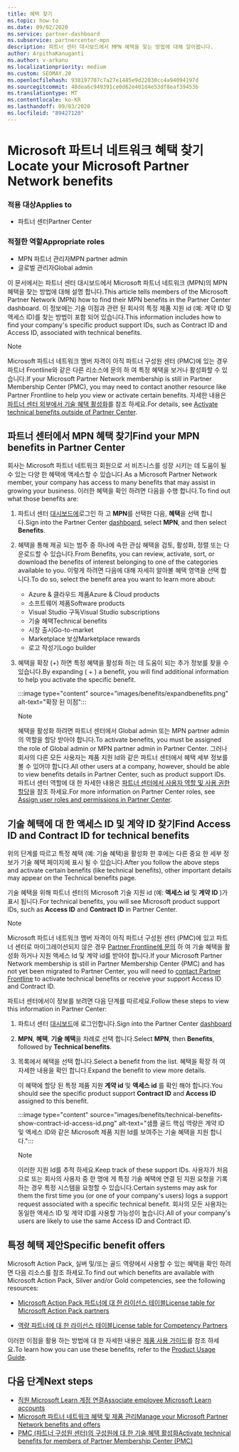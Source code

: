```yaml
---
title: 혜택 찾기
ms.topic: how-to
ms.date: 09/02/2020
ms.service: partner-dashboard
ms.subservice: partnercenter-mpn
description: 파트너 센터 대시보드에서 MPN 혜택을 찾는 방법에 대해 알아봅니다.
author: ArpithaKanuganti
ms.author: v-arkanu
ms.localizationpriority: medium
ms.custom: SEOMAY.20
ms.openlocfilehash: 938197707c7a27e1485e9d22030cc4a94094197d
ms.sourcegitcommit: 48dea6c949391ce0d62e401d4e53df8eaf39453b
ms.translationtype: MT
ms.contentlocale: ko-KR
ms.lasthandoff: 09/03/2020
ms.locfileid: "89427120"
---
```

# <a name="locate-your-microsoft-partner-network-benefits"></a><span data-ttu-id="ea5dd-103">Microsoft 파트너 네트워크 혜택 찾기</span><span class="sxs-lookup"><span data-stu-id="ea5dd-103">Locate your Microsoft Partner Network benefits</span></span> 

### <a name="applies-to"></a><span data-ttu-id="ea5dd-104">적용 대상</span><span class="sxs-lookup"><span data-stu-id="ea5dd-104">Applies to</span></span>

- <span data-ttu-id="ea5dd-105">파트너 센터</span><span class="sxs-lookup"><span data-stu-id="ea5dd-105">Partner Center</span></span>

### <a name="appropriate-roles"></a><span data-ttu-id="ea5dd-106">적절한 역할</span><span class="sxs-lookup"><span data-stu-id="ea5dd-106">Appropriate roles</span></span>

- <span data-ttu-id="ea5dd-107">MPN 파트너 관리자</span><span class="sxs-lookup"><span data-stu-id="ea5dd-107">MPN partner admin</span></span>
- <span data-ttu-id="ea5dd-108">글로벌 관리자</span><span class="sxs-lookup"><span data-stu-id="ea5dd-108">Global admin</span></span>

<span data-ttu-id="ea5dd-109">이 문서에서는 파트너 센터 대시보드에서 Microsoft 파트너 네트워크 (MPN)의 MPN 혜택을 찾는 방법에 대해 설명 합니다.</span><span class="sxs-lookup"><span data-stu-id="ea5dd-109">This article tells members of the Microsoft Partner Network (MPN) how to find their MPN benefits in the Partner Center dashboard.</span></span> <span data-ttu-id="ea5dd-110">이 정보에는 기술 이점과 관련 된 회사의 특정 제품 지원 id (예: 계약 ID 및 액세스 ID)를 찾는 방법이 포함 되어 있습니다.</span><span class="sxs-lookup"><span data-stu-id="ea5dd-110">This information includes how to find your company's specific product support IDs, such as Contract ID and Access ID, associated with technical benefits.</span></span>

>[!NOTE]
> <span data-ttu-id="ea5dd-111">Microsoft 파트너 네트워크 멤버 자격이 아직 파트너 구성원 센터 (PMC)에 있는 경우 파트너 Frontline와 같은 다른 리소스에 문의 하 여 특정 혜택을 보거나 활성화할 수 있습니다.</span><span class="sxs-lookup"><span data-stu-id="ea5dd-111">If your Microsoft Partner Network membership is still in Partner Membership Center (PMC), you may need to contact another resource like Partner Frontline to help you view or activate certain benefits.</span></span> <span data-ttu-id="ea5dd-112">자세한 내용은 [파트너 센터 외부에서 기술 혜택 활성화](partner-membership-center-tech-benefits-activate.md)를 참조 하세요.</span><span class="sxs-lookup"><span data-stu-id="ea5dd-112">For details, see [Activate technical benefits outside of Partner Center](partner-membership-center-tech-benefits-activate.md).</span></span>

## <a name="find-your-mpn-benefits-in-partner-center"></a><span data-ttu-id="ea5dd-113">파트너 센터에서 MPN 혜택 찾기</span><span class="sxs-lookup"><span data-stu-id="ea5dd-113">Find your MPN benefits in Partner Center</span></span>

<span data-ttu-id="ea5dd-114">회사는 Microsoft 파트너 네트워크 회원으로 서 비즈니스를 성장 시키는 데 도움이 될 수 있는 다양 한 혜택에 액세스할 수 있습니다.</span><span class="sxs-lookup"><span data-stu-id="ea5dd-114">As a Microsoft Partner Network member, your company has access to many benefits that may assist in growing your business.</span></span> <span data-ttu-id="ea5dd-115">이러한 혜택을 확인 하려면 다음을 수행 합니다.</span><span class="sxs-lookup"><span data-stu-id="ea5dd-115">To find out what those benefits are:</span></span>

1. <span data-ttu-id="ea5dd-116">파트너 센터 [대시보드에](https://partner.microsoft.com/dashboard/home)로그인 하 고 **MPN**를 선택한 다음, **혜택**을 선택 합니다.</span><span class="sxs-lookup"><span data-stu-id="ea5dd-116">Sign into the Partner Center [dashboard](https://partner.microsoft.com/dashboard/home), select **MPN**, and then select **Benefits**.</span></span>

2. <span data-ttu-id="ea5dd-117">혜택을 통해 제공 되는 범주 중 하나에 속한 관심 혜택을 검토, 활성화, 정렬 또는 다운로드할 수 있습니다.</span><span class="sxs-lookup"><span data-stu-id="ea5dd-117">From Benefits, you can review, activate, sort, or download the benefits of interest belonging to one of the categories available to you.</span></span> <span data-ttu-id="ea5dd-118">이렇게 하려면 다음에 대해 자세히 알아볼 혜택 영역을 선택 합니다.</span><span class="sxs-lookup"><span data-stu-id="ea5dd-118">To do so, select the benefit area you want to learn more about:</span></span>

   - <span data-ttu-id="ea5dd-119">Azure & 클라우드 제품</span><span class="sxs-lookup"><span data-stu-id="ea5dd-119">Azure & Cloud products</span></span>
   - <span data-ttu-id="ea5dd-120">소프트웨어 제품</span><span class="sxs-lookup"><span data-stu-id="ea5dd-120">Software products</span></span>
   - <span data-ttu-id="ea5dd-121">Visual Studio 구독</span><span class="sxs-lookup"><span data-stu-id="ea5dd-121">Visual Studio subscriptions</span></span>
   - <span data-ttu-id="ea5dd-122">기술 혜택</span><span class="sxs-lookup"><span data-stu-id="ea5dd-122">Technical benefits</span></span>
   - <span data-ttu-id="ea5dd-123">시장 출시</span><span class="sxs-lookup"><span data-stu-id="ea5dd-123">Go-to-market</span></span>
   - <span data-ttu-id="ea5dd-124">Marketplace 보상</span><span class="sxs-lookup"><span data-stu-id="ea5dd-124">Marketplace rewards</span></span>
   - <span data-ttu-id="ea5dd-125">로고 작성기</span><span class="sxs-lookup"><span data-stu-id="ea5dd-125">Logo builder</span></span>

3. <span data-ttu-id="ea5dd-126">혜택을 확장 (+) 하면 특정 혜택을 활성화 하는 데 도움이 되는 추가 정보를 찾을 수 있습니다.</span><span class="sxs-lookup"><span data-stu-id="ea5dd-126">By expanding ( + ) a benefit, you will find additional information to help you activate the specific benefit.</span></span>

   :::image type="content" source="images/benefits/expandbenefits.png" alt-text="확장 된 이점":::

   > [!NOTE]
   > <span data-ttu-id="ea5dd-128">혜택을 활성화 하려면 파트너 센터에서 Global admin 또는 MPN partner admin의 역할을 할당 받아야 합니다.</span><span class="sxs-lookup"><span data-stu-id="ea5dd-128">To activate benefits, you must be assigned the role of Global admin or MPN partner admin in Partner Center.</span></span> <span data-ttu-id="ea5dd-129">그러나 회사의 다른 모든 사용자는 제품 지원 Id와 같은 파트너 센터에서 혜택 세부 정보를 볼 수 있어야 합니다.</span><span class="sxs-lookup"><span data-stu-id="ea5dd-129">All other users at a company, however, should be able to view benefits details in Partner Center, such as product support IDs.</span></span> <span data-ttu-id="ea5dd-130">파트너 센터 역할에 대 한 자세한 내용은 [파트너 센터에서 사용자 역할 및 사용 권한 할당](permissions-overview.md)을 참조 하세요.</span><span class="sxs-lookup"><span data-stu-id="ea5dd-130">For more information on Partner Center roles, see [Assign user roles and permissions in Partner Center](permissions-overview.md).</span></span>

## <a name="find-access-id-and-contract-id-for-technical-benefits"></a><span data-ttu-id="ea5dd-131">기술 혜택에 대 한 액세스 ID 및 계약 ID 찾기</span><span class="sxs-lookup"><span data-stu-id="ea5dd-131">Find Access ID and Contract ID for technical benefits</span></span>

<span data-ttu-id="ea5dd-132">위의 단계를 따르고 특정 혜택 (예: 기술 혜택)을 활성화 한 후에는 다른 중요 한 세부 정보가 기술 혜택 페이지에 표시 될 수 있습니다.</span><span class="sxs-lookup"><span data-stu-id="ea5dd-132">After you follow the above steps and activate certain benefits (like technical benefits), other important details may appear on the Technical benefits page.</span></span>

<span data-ttu-id="ea5dd-133">기술 혜택을 위해 파트너 센터의 Microsoft 기술 지원 id (예: **액세스 id** 및 **계약 ID** )가 표시 됩니다.</span><span class="sxs-lookup"><span data-stu-id="ea5dd-133">For technical benefits, you will see Microsoft product support IDs, such as **Access ID** and **Contract ID** in Partner Center.</span></span>

>[!NOTE]
> <span data-ttu-id="ea5dd-134">Microsoft 파트너 네트워크 멤버 자격이 아직 파트너 구성원 센터 (PMC)에 있고 파트너 센터로 마이그레이션되지 않은 경우 [Partner Frontline에 문의](partner-membership-center-tech-benefits-activate.md) 하 여 기술 혜택을 활성화 하거나 지원 액세스 Id 및 계약 id를 받아야 합니다.</span><span class="sxs-lookup"><span data-stu-id="ea5dd-134">If your Microsoft Partner Network membership is still in Partner Membership Center (PMC) and has not yet been migrated to Partner Center, you will need to [contact Partner Frontline](partner-membership-center-tech-benefits-activate.md) to activate technical benefits or receive your support Access ID and Contract ID.</span></span>

 <span data-ttu-id="ea5dd-135">파트너 센터에서이 정보를 보려면 다음 단계를 따르세요.</span><span class="sxs-lookup"><span data-stu-id="ea5dd-135">Follow these steps to view this information in Partner Center:</span></span>

1. <span data-ttu-id="ea5dd-136">파트너 센터 [대시보드](https://partner.microsoft.com/dashboard/home)에 로그인합니다.</span><span class="sxs-lookup"><span data-stu-id="ea5dd-136">Sign into the Partner Center [dashboard](https://partner.microsoft.com/dashboard/home)</span></span>

2. <span data-ttu-id="ea5dd-137">**MPN**, **혜택**, **기술 혜택**을 차례로 선택 합니다.</span><span class="sxs-lookup"><span data-stu-id="ea5dd-137">Select **MPN**, then **Benefits**, followed by **Technical benefits**.</span></span>

3. <span data-ttu-id="ea5dd-138">목록에서 혜택을 선택 합니다.</span><span class="sxs-lookup"><span data-stu-id="ea5dd-138">Select a benefit from the list.</span></span> <span data-ttu-id="ea5dd-139">혜택을 확장 하 여 자세한 내용을 확인 합니다.</span><span class="sxs-lookup"><span data-stu-id="ea5dd-139">Expand the benefit to view more details.</span></span> 

   <span data-ttu-id="ea5dd-140">이 혜택에 할당 된 특정 제품 지원 **계약 id** 및 **액세스 id** 를 확인 해야 합니다.</span><span class="sxs-lookup"><span data-stu-id="ea5dd-140">You should see the specific product support **Contract ID** and **Access ID** assigned to this benefit.</span></span>  

   :::image type="content" source="images/benefits/technical-benefits-show-contract-id-access-id.png" alt-text="샘플 골드 핵심 역량은 계약 ID 및 액세스 ID와 같은 Microsoft 제품 지원 Id를 보여주는 기술 혜택을 지원 합니다.":::

   > [!NOTE]
   > <span data-ttu-id="ea5dd-142">이러한 지원 Id를 추적 하세요.</span><span class="sxs-lookup"><span data-stu-id="ea5dd-142">Keep track of these support IDs.</span></span> <span data-ttu-id="ea5dd-143">사용자가 처음으로 또는 회사의 사용자 중 한 명에 게 특정 기술 혜택에 연결 된 지원 요청을 기록 하는 경우 특정 시스템을 요청할 수 있습니다.</span><span class="sxs-lookup"><span data-stu-id="ea5dd-143">Certain systems may ask for them the first time you (or one of your company's users) logs a support request associated with a specific technical benefit.</span></span> <span data-ttu-id="ea5dd-144">회사의 모든 사용자는 동일한 액세스 ID 및 계약 ID를 사용할 가능성이 높습니다.</span><span class="sxs-lookup"><span data-stu-id="ea5dd-144">All of your company's users are likely to use the same Access ID and Contract ID.</span></span>

## <a name="specific-benefit-offers"></a><span data-ttu-id="ea5dd-145">특정 혜택 제안</span><span class="sxs-lookup"><span data-stu-id="ea5dd-145">Specific benefit offers</span></span>

<span data-ttu-id="ea5dd-146">Microsoft Action Pack, 실버 및/또는 골드 역량에서 사용할 수 있는 혜택을 확인 하려면 다음 리소스를 참조 하세요.</span><span class="sxs-lookup"><span data-stu-id="ea5dd-146">To find out which benefits are available with Microsoft Action Pack, Silver and/or Gold competencies, see the following resources:</span></span>

- [<span data-ttu-id="ea5dd-147">Microsoft Action Pack 파트너에 대 한 라이선스 테이블</span><span class="sxs-lookup"><span data-stu-id="ea5dd-147">License table for Microsoft Action Pack partners</span></span>](https://assetsprod.microsoft.com/mpn/MPN-MAPS-Software-IUR-License-Table.xlsx)

- [<span data-ttu-id="ea5dd-148">역량 파트너에 대 한 라이선스 테이블</span><span class="sxs-lookup"><span data-stu-id="ea5dd-148">License table for Competency Partners</span></span>](https://assetsprod.microsoft.com/mpn-maps-software-iur-competency-license-table.docx)

<span data-ttu-id="ea5dd-149">이러한 이점을 활용 하는 방법에 대 한 자세한 내용은 [제품 사용 가이드](https://assets.microsoft.com/MPN-MAPS-Product-Usage-Guide.pdf)를 참조 하세요.</span><span class="sxs-lookup"><span data-stu-id="ea5dd-149">To learn how you can use these benefits,  refer to the [Product Usage Guide](https://assets.microsoft.com/MPN-MAPS-Product-Usage-Guide.pdf).</span></span>

## <a name="next-steps"></a><span data-ttu-id="ea5dd-150">다음 단계</span><span class="sxs-lookup"><span data-stu-id="ea5dd-150">Next steps</span></span>

- [<span data-ttu-id="ea5dd-151">직원 Microsoft Learn 계정 연결</span><span class="sxs-lookup"><span data-stu-id="ea5dd-151">Associate employee Microsoft Learn accounts</span></span>](ms-learn-associate.md)
- [<span data-ttu-id="ea5dd-152">Microsoft 파트너 네트워크 혜택 및 제품 관리</span><span class="sxs-lookup"><span data-stu-id="ea5dd-152">Manage your Microsoft Partner Network benefits and offers</span></span>](manage-your-partner-network-benefits.md)
- [<span data-ttu-id="ea5dd-153">PMC (파트너 구성원 센터)의 구성원에 대 한 기술 혜택 활성화</span><span class="sxs-lookup"><span data-stu-id="ea5dd-153">Activate technical benefits for members of Partner Membership Center (PMC)</span></span>](partner-membership-center-tech-benefits-activate.md)